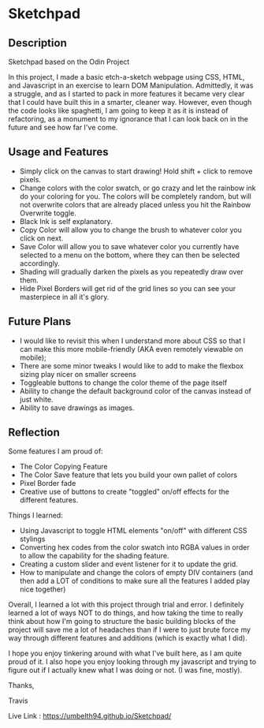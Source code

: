 # Sketchpad

## Description
Sketchpad based on the Odin Project

In this project, I made a basic etch-a-sketch webpage using CSS, HTML, and Javascript in an exercise to learn DOM Manipulation.  Admittedly, it was a struggle, and as I started to pack in more features it became very clear that I could have built this in a smarter, cleaner way.  However, even though the code looks like spaghetti, I am going to keep it as it is instead of refactoring, as a monument to my ignorance that I can look back on in the future and see how far I've come.  

## Usage and Features
- Simply click on the canvas to start drawing!  Hold shift + click to remove pixels.
- Change colors with the color swatch, or go crazy and let the rainbow ink do your coloring for you.  The colors will be completely random, but will not overwrite colors that are already placed unless you hit the Rainbow Overwrite toggle.
- Black Ink is self explanatory.  
- Copy Color will allow you to change the brush to whatever color you click on next.  
- Save Color will allow you to save whatever color you currently have selected to a menu on the bottom, where they can then be selected accordingly.  
- Shading will gradually darken the pixels as you repeatedly draw over them.  
- Hide Pixel Borders will get rid of the grid lines so you can see your masterpiece in all it's glory.

## Future Plans
- I would like to revisit this when I understand more about CSS so that I can make this more mobile-friendly (AKA even remotely viewable on mobile);
- There are some minor tweaks I would like to add to make the flexbox sizing play nicer on smaller screens
- Toggleable buttons to change the color theme of the page itself
- Ability to change the default background color of the canvas instead of just white.
- Ability to save drawings as images.

## Reflection
Some features I am proud of: 
- The Color Copying Feature
- The Color Save feature that lets you build your own pallet of colors
- Pixel Border fade
- Creative use of buttons to create "toggled" on/off effects for the different features.

Things I learned:
- Using Javascript to toggle HTML elements "on/off" with different CSS stylings
- Converting hex codes from the color swatch into RGBA values in order to allow the capability for the shading feature.
- Creating a custom slider and event listener for it to update the grid.
- How to manipulate and change the colors of empty DIV containers (and then add a LOT of conditions to make sure all the features I added play nice together)
     
Overall, I learned a lot with this project through trial and error.  I definitely learned a lot of ways NOT to do things, and how taking the time to really think about how I'm going to structure the basic building blocks of the project will save me a lot of headaches than if I were to just brute force my way through different features and additions (which is exactly what I did).  

I hope you enjoy tinkering around with what I've built here, as I am quite proud of it.  I also hope you enjoy looking through my javascript and trying to figure out if I actually knew what I was doing or not.  (I was fine, mostly).

Thanks,

Travis 

Live Link : https://umbelth94.github.io/Sketchpad/
